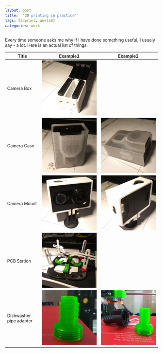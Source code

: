 ```yaml
---
layout: post
title:  "3D printing in practice"
tags: [3dprint, aneta8]
categories: work
---
```


Every time someone asks me why if I have done something useful, I usualy say - a lot. Here is an actual list of things.


| Title                   | Example1                              | Example2                              |
| ----------------------- | ------------------------------------- | ------------------------------------- |
| Camera Box              | ![](/assets/3dprint/camerabox1.jpg)   |                                       |
| Camera Case             | ![](/assets/3dprint/cameracase1.jpg)  | ![](/assets/3dprint/cameracase2.jpg)  |
| Camera Mount            | ![](/assets/3dprint/cameramount1.jpg) | ![](/assets/3dprint/cameramount2.jpg) |
| PCB Station             | ![](/assets/3dprint/pcbstation1.jpg)  |                                       |
| Dishwasher pipe adapter | ![](/assets/3dprint/pipe1.jpg)        | ![](/assets/3dprint/pipe2.jpg)        |

